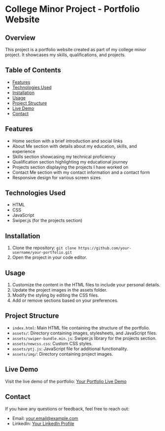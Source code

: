 # College Minor Project - Portfolio Website

## Overview
This project is a portfolio website created as part of my college minor project. It showcases my skills, qualifications, and projects.

## Table of Contents
- [Features](#features)
- [Technologies Used](#technologies-used)
- [Installation](#installation)
- [Usage](#usage)
- [Project Structure](#project-structure)
- [Live Demo](#live-demo)
- [Contact](#contact)

## Features
- Home section with a brief introduction and social links
- About Me section with details about my education, skills, and experience
- Skills section showcasing my technical proficiency
- Qualification section highlighting my educational journey
- Projects section displaying the projects I have worked on
- Contact Me section with my contact information and a contact form
- Responsive design for various screen sizes

## Technologies Used
- HTML
- CSS
- JavaScript
- Swiper.js (for the projects section)

## Installation
1. Clone the repository: `git clone https://github.com/your-username/your-portfolio.git`
2. Open the project in your code editor.

## Usage
1. Customize the content in the HTML files to include your personal details.
2. Update the project images in the assets folder.
3. Modify the styling by editing the CSS files.
4. Add or remove sections based on your preferences.

## Project Structure
- `index.html`: Main HTML file containing the structure of the portfolio.
- `assets/`: Directory containing images, stylesheets, and JavaScript files.
- `assets/swiper-bundle.min.js`: Swiper.js library for the projects section.
- `assets/newcss.css`: Custom CSS styles.
- `assets/ptj.js`: JavaScript file for additional functionality.
- `assets/img/`: Directory containing project images.

## Live Demo
Visit the live demo of the portfolio: [Your Portfolio Live Demo](https://divyanshbhai.github.io/portfolio/)


## Contact
If you have any questions or feedback, feel free to reach out:
- Email: your.email@example.com
- LinkedIn: [Your LinkedIn Profile](https://www.linkedin.com/in/your-linkedin-profile)

